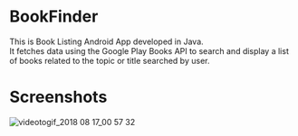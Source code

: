 # BookFinder
This is Book Listing Android App developed in Java. 
<br />It fetches data using the Google Play Books API to search and display a list of books related to the topic or title searched by user.
# Screenshots
![videotogif_2018 08 17_00 57 32](https://user-images.githubusercontent.com/14100297/44248672-01bdb900-a1ba-11e8-9be6-6c22165c597c.gif)
